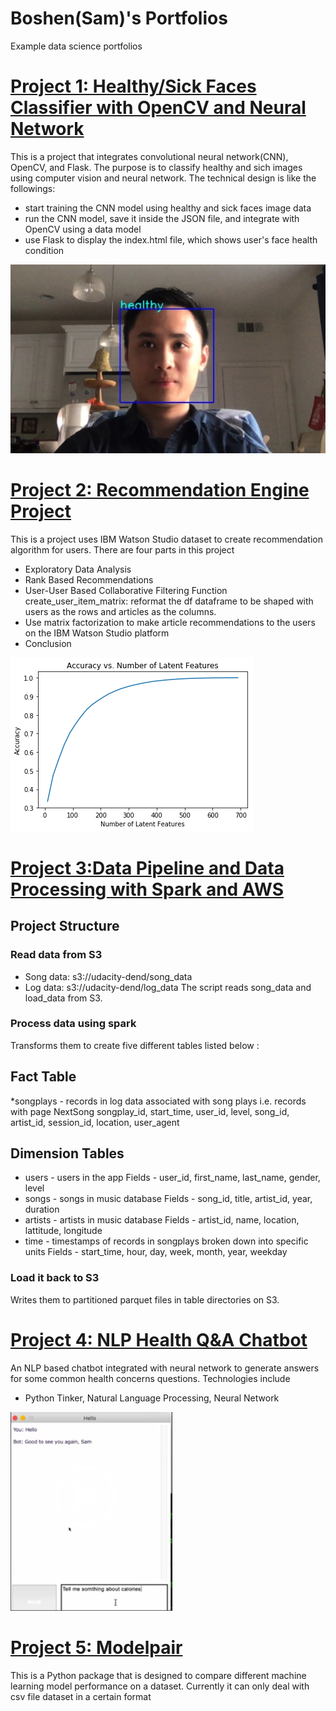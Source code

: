 # Boshen(Sam)'s Portfolios
Example data science portfolios


# [Project 1: Healthy/Sick Faces Classifier with OpenCV and Neural Network](https://github.com/sammycool04/OpenCV-project)
This is a project that integrates convolutional neural network(CNN), OpenCV, and Flask. The purpose is to classify healthy and sich images using computer vision and neural network. The technical design is like the followings:

* start training the CNN model using healthy and sick faces image data
* run the CNN model, save it inside the JSON file, and integrate with OpenCV using a data model
* use Flask to display the index.html file, which shows user's face health condition

![](/images/health.jpg)


# [Project 2: Recommendation Engine Project](https://github.com/sammycool04/Recommendation_Engine_Project)
This is a project uses IBM Watson Studio dataset to create recommendation algorithm for users. There are four parts in this project

* Exploratory Data Analysis
* Rank Based Recommendations
* User-User Based Collaborative Filtering Function create_user_item_matrix: reformat the df dataframe to be shaped with users as the rows and articles as the columns.
* Use matrix factorization to make article recommendations to the users on the IBM Watson Studio platform
* Conclusion


![](/images/recommend.png)


# [Project 3:Data Pipeline and Data Processing with Spark and AWS](https://github.com/sammycool04/SparkPipeline)

## Project Structure
### Read data from S3
* Song data: s3://udacity-dend/song_data
* Log data: s3://udacity-dend/log_data
The script reads song_data and load_data from S3.

### Process data using spark
Transforms them to create five different tables listed below :

## Fact Table
*songplays - records in log data associated with song plays i.e. records with page NextSong
songplay_id, start_time, user_id, level, song_id, artist_id, session_id, location, user_agent

## Dimension Tables
* users - users in the app Fields - user_id, first_name, last_name, gender, level
* songs - songs in music database Fields - song_id, title, artist_id, year, duration
* artists - artists in music database Fields - artist_id, name, location, lattitude, longitude
* time - timestamps of records in songplays broken down into specific units Fields - start_time, hour, day, week, month, year, weekday

### Load it back to S3
Writes them to partitioned parquet files in table directories on S3.


# [Project 4: NLP Health Q&A Chatbot](https://github.com/sammycool04/NLP_Chatbot)
An NLP based chatbot integrated with neural network to generate answers for some common health concerns questions.
Technologies include
* Python Tinker, Natural Language Processing, Neural Network

![](/images/Screen%20Shot%202020-11-27%20at%205.30.47%20PM.png)


# [Project 5: Modelpair](https://github.com/sammycool04/Modelpair)

This is a Python package that is designed to compare different machine learning model performance on a dataset. Currently it can only deal with csv file dataset in a certain format
